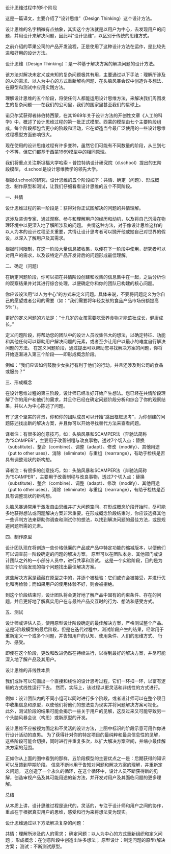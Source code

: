设计思维过程中的5个阶段

这是一篇译文，主要介绍了“设计思维”（Design Thinking）这个设计方法。



设计思维的名字稍微有点抽象，其实这个方法就是以用户为中心，去发现用户的问题，并用设计来解决问题，因此叫“设计思维”，以区别于传统的思维方式。

之前介绍的苹果公司的产品开发流程，正是使用了这种设计方法在运作，是比较先进和好用的设计方法。

设计思维（Design Thinking）：是一种基于解决方案的解决问题的设计方法。

该方法对解决未定义或未知的复杂问题极其有用，主要通过以下手法：理解所涉及的人的需求、以人为中心的方式重新解构问题、在头脑风暴会议中创造许多想法、在原型和测试中应用实践方法。

理解设计思维的五个阶段，将使任何人都能运用设计思维方法，来解决我们周围发生的复杂问题——在我们的公司里，我们的国家里甚至我们的星球上。

诺贝尔奖获得者赫伯特西蒙，在其1969年关于设计方法的开创性文章《人工的科学》中，概述了设计思维过程的第一批正式模型。西蒙的模型由七个主要阶段组成，每个阶段都包含更小的阶段和活动，它在塑造当今最广泛使用的一些设计思维过程模型方面影响很大。

现在使用的设计思维过程有许多变种，虽然它们可能有不同数量的阶段，从三到七个不等，但它们都基于西蒙1969模型中的相同原理。

我们将重点关注斯坦福大学哈索 – 普拉特纳设计研究院（d.school）提出的五阶段模型， d.school是设计思维教学的领先大学。

根据d.school的研究，设计思维的五个阶段如下：共情、确定（问题）、形成概念、制作原型和测试，让我们仔细看看设计思维的五个不同阶段。

一、共情



设计思维过程的第一阶段是：获得对你正试图解决的问题的共情理解。

这涉及咨询专家、通过观察、参与和理解用户的经历和动机，以及将自己沉浸在物理环境中以更深入地了解所涉及的问题。 共情这种方法，对于像设计思维这样的以人为本的设计过程至关重要，共情让设计思考者可以抛开他或她自己对世界的假设，以深入了解用户及其需求。

根据时间限制，在这一阶段大量信息被收集，以便在下一阶段中使用，研究者可以对用户的需求，以及该特定产品开发背后的问题形成最佳理解。

二、确定（问题）



在确定问题阶段，你可以把在共情阶段创建和收集的信息集中在一起，之后分析你的观察结果并对其进行综合处理，以便确定你和你的团队已构建的核心问题。

你应该设法用“以人为中心”的方式来定义问题。具体来说，不要将问题定义为你自己的愿望或者公司的需要（如：“我们需要将年轻女孩的食品产品市场份额提高5％”）。

更好的定义问题的方法是：“十几岁的女孩需要吃营养食物才能茁壮成长，健康成长。”

定义问题阶段，将帮助您的团队中的设计人员收集伟大的想法，以确定特征、功能和其他任何可以帮助用户解决问题的元素，或者至少让用户以最小的难度自行解决问题的方法。 在定义问题阶段，通过提出可以帮助您寻找解决方案的问题，你将开始逐渐进入第三个阶段——即形成概念阶段。

例如：“我们应该如何鼓励少女执行有利于他们的行动，并且还涉及到公司的食品或服务？”

三、形成概念



在设计思维过程的第三阶段，设计师已经准好开始产生想法。您已经在共情阶段理解了你的用户和他们的需求，并且你已经在确定问题阶段分析和综合了你的观察结果，并以人为中心陈述了问题。

有了这个坚实的背景，你和你的团队成员可以开始“跳出框框思考”，为你创建的问题陈述找出新的解决方案，并且你可以开始寻找替代方法来查看问题。

译者注：有很多的创意技巧，如：头脑风暴和SCAMPER法（奔驰法简称为“SCAMPER”，主要用于改善制程与改良事物，透过7个切入点：替换（substitute）、整合（combine）、调整（adapt）、修改（modify）、其他用途（put to other uses）、消除（eliminate）与重组（rearrange），有助于检核是否具有调整现状的新构想。

译者注：有很多的创意技巧，如：头脑风暴和SCAMPER法（奔驰法简称为“SCAMPER”，主要用于改善制程与改良事物，透过7个切入点：替换（substitute）、整合（combine）、调整（adapt）、修改（modify）、其他用途（put to other uses）、消除（eliminate）与重组（rearrange），有助于检核是否具有调整现状的新构想。

头脑风暴通常用于激发自由思维并扩大问题空间，在形成概念阶段开始时，尽可能多地获得想法或问题解决方案非常重要。在形成概念阶段结束时，你应该选择其他一些评判方法来帮助你调查和测试你的想法，以找到解决问题的最佳方法，或是规避问题所需的元素。

四、制作原型



设计团队现在将创造一些价格低廉的产品或产品中特定功能的缩减版本，以便他们可以调查前一阶段确定的问题的解决方案。 原型可以在团队本身、其他部门或设计团队之外的一小部分人员中，进行共享和测试。 这是一个实验阶段，目的是为前三个阶段发现的每个问题找出最佳解决方案。

这些解决方案是蕴藏在原型之中的，并逐个被检验：它们或许会被接受，并进行优化和再检验；而如果用户的使用体验不好，则会被拒绝。

到这个阶段结束时，设计团队将会更好地了解产品中固有的约束条件、存在的问题，并且更好地了解真实用户在与最终产品交互时的行为、想法和感受方式。

五、测试



设计师或评估人员，使用原型设计阶段确定的最佳解决方案，严格测试整个产品。 这是5阶段模型的最后阶段，但是在迭代过程中，测试阶段产生的结果，经常用于重新定义一个或多个问题，并告知用户的认知、使用条件、人们的思维方式、 行为、感受。

即使在这个阶段，更改和改进仍然在持续进行，以得到最好的解决方案，并尽可能深入地了解产品及其用户。

设计思维的非线性本质



我们或许可以勾画出一个直接和线性的设计思考过程，它们一环扣一环，以富有逻辑的方式线性运行下去。 然而，实际上，该过程以更灵活和非线性的方式进行。

例如：设计团队内的不同小组可以同时进行多个阶段，或者设计师可以在整个项目中收集信息和原型，以使他们将他们的想法变为现实并将问题解决方案可视化。 此外，测试阶段的结果可能会揭示一些关于用户的见解，这反过来又可能导致另一个头脑风暴会议（构思）或新原型的开发。

设计思维不应被视为固定和不灵活的设计方法，上图中标识的阶段示意可用作你进行设计活动的直男。 为了获得针对你的特定项目的最纯粹和最具信息性的见解，这些阶段可能会切换，同时进行并重复多次，以扩大解决方案空间，并缩小最佳解决方案的范围。

正如你从上面的图中看到的那样，五阶段模型的主要优点之一是：后期获得的知识可以反馈到早期阶段。 信息不断地用于告知对问题和解决方案的理解，并重新定义问题。 这创造了一个永久的循环，在这个循环中，设计人员不断获得新的见解，创造审视产品及其可能用途的新方法，并开发对用户及其面临问题的更多理解。

总结

从本质上讲，设计思维过程是迭代的，灵活的，专注于设计师和用户之间的协作，重点在于根据真实用户的思维，感受和行为来将想法变为现实。

设计思维通过以下方法解决复杂的问题：

共情：理解所涉及的人的需求；
确定问题：以人为中心的方式重新组织和定义问题；
形成概念：在创意阶段中创造出许多想法；
原型设计：制定问题的原型/解决方案；
测试：不断测试原型。
